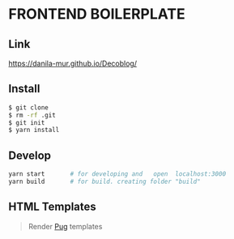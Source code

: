 # FRONTEND BOILERPLATE

## Link
https://danila-mur.github.io/Decoblog/

## Install
```sh
$ git clone 
$ rm -rf .git
$ git init
$ yarn install
```

## Develop
```sh
yarn start       # for developing and   open  localhost:3000
yarn build       # for build. creating folder "build"
```

## HTML Templates 

> Render [Pug](https://pugjs.org/api/getting-started.html) templates
